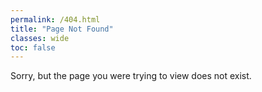 ```yaml
---
permalink: /404.html
title: "Page Not Found"
classes: wide
toc: false
---
```


Sorry, but the page you were trying to view does not exist.
